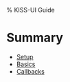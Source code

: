 % KISS-UI Guide

# Summary

* [Setup](INSTALLING.md)
* [Basics](BASICS.md)
* [Callbacks](CALLBACKS.md)
